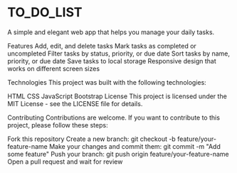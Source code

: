 # TO_DO_LIST
A simple and elegant web app that helps you manage your daily tasks.

Features
Add, edit, and delete tasks
Mark tasks as completed or uncompleted
Filter tasks by status, priority, or due date
Sort tasks by name, priority, or due date
Save tasks to local storage
Responsive design that works on different screen sizes



Technologies
This project was built with the following technologies:

HTML
CSS
JavaScript
Bootstrap
License
This project is licensed under the MIT License - see the LICENSE file for details.

Contributing
Contributions are welcome. If you want to contribute to this project, please follow these steps:

Fork this repository
Create a new branch: git checkout -b feature/your-feature-name
Make your changes and commit them: git commit -m "Add some feature"
Push your branch: git push origin feature/your-feature-name
Open a pull request and wait for review

